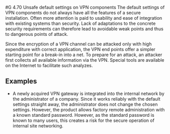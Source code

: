 #G 4.70 Unsafe default settings on VPN components
The default settings of VPN components do not always have all the features of a secure installation. Often more attention is paid to usability and ease of integration with existing systems than security. Lack of adaptations to the concrete security requirements can therefore lead to avoidable weak points and thus to dangerous points of attack.

Since the encryption of a VPN channel can be attacked only with high expenditure with correct application, the VPN end points offer a simpler starting point for a break-in into a net. To prepare for an attack, an attacker first collects all available information via the VPN. Special tools are available on the Internet to facilitate such analyzes.



## Examples 
* A newly acquired VPN gateway is integrated into the internal network by the administrator of a company. Since it works reliably with the default settings straight away, the administrator does not change the chosen settings. However, the product allows factory remote administration with a known standard password. However, as the standard password is known to many users, this creates a risk for the secure operation of internal site networking.




